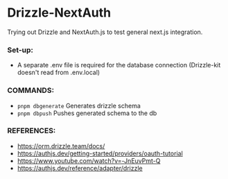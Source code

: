 # Drizzle-NextAuth

Trying out Drizzle and NextAuth.js to test general next.js integration.

### Set-up:

- A separate .env file is required for the database connection (Drizzle-kit doesn't read from .env.local)

### COMMANDS:

- `pnpm dbgenerate` Generates drizzle schema
- `pnpm dbpush` Pushes generated schema to the db

### REFERENCES:

- https://orm.drizzle.team/docs/
- https://authjs.dev/getting-started/providers/oauth-tutorial
- https://www.youtube.com/watch?v=-JnEuvPmt-Q
- https://authjs.dev/reference/adapter/drizzle
